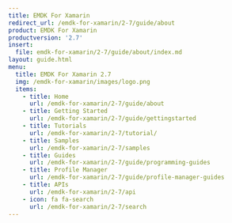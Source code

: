 ```yaml
---
title: EMDK For Xamarin
redirect_url: /emdk-for-xamarin/2-7/guide/about
product: EMDK For Xamarin
productversion: '2.7'
insert:
  file: emdk-for-xamarin/2-7/guide/about/index.md
layout: guide.html
menu:
  title: EMDK For Xamarin 2.7
  img: /emdk-for-xamarin/images/logo.png
  items:
    - title: Home
      url: /emdk-for-xamarin/2-7/guide/about
    - title: Getting Started
      url: /emdk-for-xamarin/2-7/guide/gettingstarted
    - title: Tutorials
      url: /emdk-for-xamarin/2-7/tutorial/
    - title: Samples
      url: /emdk-for-xamarin/2-7/samples
    - title: Guides
      url: /emdk-for-xamarin/2-7/guide/programming-guides
    - title: Profile Manager
      url: /emdk-for-xamarin/2-7/guide/profile-manager-guides
    - title: APIs
      url: /emdk-for-xamarin/2-7/api
    - icon: fa fa-search
      url: /emdk-for-xamarin/2-7/search
---
```

